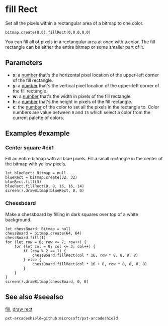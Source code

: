 # fill Rect

Set all the pixels within a rectangular area of a bitmap to one color.

```sig
bitmap.create(0,0).fillRect(0,0,0,0,0)
```

You can fill all of pixels in a rectangular area at once with a color. The fill rectangle can be either the entire bitmap or some smaller part of it.

## Parameters

* **x**: a [number](/types/number) that's the horizontal pixel location of the upper-left corner of the fill rectangle.
* **y**: a [number](/types/number) that's the vertical pixel location of the upper-left corner of the fill rectangle.
* **w**: a [number](/types/number) that's the width in pixels of the fill rectangle.
* **h**: a [number](/types/number) that's the height in pixels of the fill rectangle.
* **c**: the [number](/types/number) of the color to set all the pixels in the rectangle to. Color numbers are value between `0` and `15` which select a color from the current palette of colors.

## Examples #example

### Center square #ex1

Fill an entire bitmap with all blue pixels. Fill a small rectangle in the center of the bitmap with yellow pixels.

```blocks
let blueRect: Bitmap = null
blueRect = bitmap.create(32, 32)
blueRect.fill(3)
blueRect.fillRect(8, 8, 16, 16, 14)
screen().drawBitmap(blueRect, 0, 0)
```

### Chessboard

Make a chessboard by filling in dark squares over top of a white background.

```blocks
let chessBoard: Bitmap = null
chessBoard = bitmap.create(64, 64)
chessBoard.fill(1)
for (let row = 0; row <= 7; row++) {
    for (let col = 0; col <= 3; col++) {
        if (row % 2 == 1) {
            chessBoard.fillRect(col * 16, row * 8, 8, 8, 8)
        } else {
            chessBoard.fillRect(col * 16 + 8, row * 8, 8, 8, 8)
        }
    }
}
screen().drawBitmap(chessBoard, 0, 0)
```

## See also #seealso

[fill](/reference/bitmaps/bitmap/fill),
[draw rect](/reference/bitmaps/bitmap/draw-rect)

```package
pxt-arcadeshield=github:microsoft/pxt-arcadeshield
```
